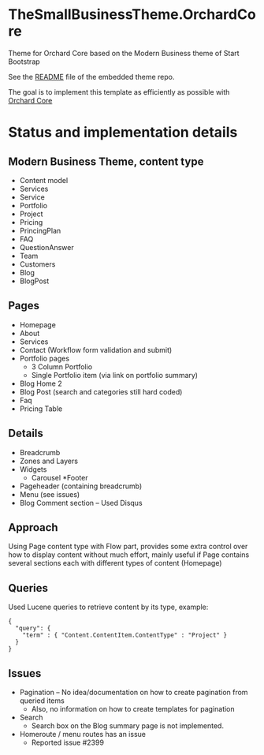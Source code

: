# TheSmallBusinessTheme.OrchardCore
Theme for Orchard Core based on the Modern Business theme of Start Bootstrap

See the [README](https://github.com/psijkof/TheSmallBusinessTheme.OrchardCore/blob/master/wwwroot/README.md) file of the embedded theme repo.

The goal is to implement this template as efficiently as possible with [Orchard Core](https://github.com/OrchardCMS/OrchardCore) 


# Status and implementation details

## Modern Business Theme, content type
 
* Content model 
* Services 
* Service 
* Portfolio 
* Project 
* Pricing 
* PrincingPlan 
* FAQ 
* QuestionAnswer 
* Team 
* Customers 
* Blog 
* BlogPost 
 
 
## Pages  
* Homepage 
* About 
* Services 
* Contact (Workflow form validation and submit) 
* Portfolio pages 
  * 3 Column Portfolio 
  * Single Portfolio item (via link on portfolio summary) 
* Blog Home 2 
* Blog Post (search and categories still hard coded) 
* Faq 
* Pricing Table 
 
## Details 
* Breadcrumb 
* Zones and Layers 
* Widgets 
  * Carousel 
  *Footer 
* Pageheader (containing breadcrumb) 
* Menu (see issues) 
* Blog Comment section – Used Disqus 
 
## Approach 
Using Page content type with Flow part, provides some extra control over how to display content without much effort, mainly useful if Page contains several sections each with different types of content (Homepage) 
 
## Queries 
Used Lucene queries to retrieve content by its type, example: 
```
{
  "query": {
    "term" : { "Content.ContentItem.ContentType" : "Project" } 
  }
} 
```

## Issues 
 
* Pagination – No idea/documentation on how to create pagination from queried items 
  * Also, no information on how to create templates for pagination 
* Search 
  * Search box on the Blog summary page is not implemented.  
* Homeroute / menu routes has an issue 
  * Reported issue #2399 
 
